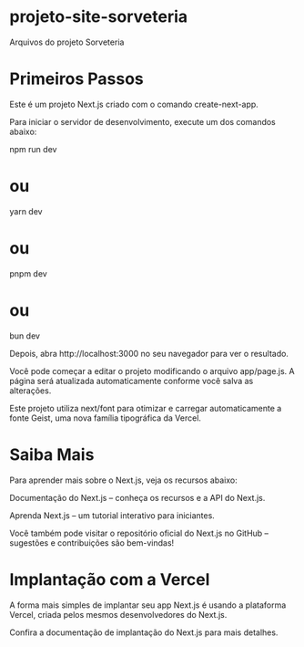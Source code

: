  # projeto-site-sorveteria
Arquivos do projeto Sorveteria

# Primeiros Passos
Este é um projeto Next.js criado com o comando create-next-app.

Para iniciar o servidor de desenvolvimento, execute um dos comandos abaixo:

npm run dev
 # ou
yarn dev
# ou
pnpm dev
# ou
bun dev


Depois, abra http://localhost:3000 no seu navegador para ver o resultado.

Você pode começar a editar o projeto modificando o arquivo app/page.js. A página será atualizada automaticamente conforme você salva as alterações.

Este projeto utiliza next/font para otimizar e carregar automaticamente a fonte Geist, uma nova família tipográfica da Vercel.

# Saiba Mais
Para aprender mais sobre o Next.js, veja os recursos abaixo:

Documentação do Next.js – conheça os recursos e a API do Next.js.

Aprenda Next.js – um tutorial interativo para iniciantes.

Você também pode visitar o repositório oficial do Next.js no GitHub – sugestões e contribuições são bem-vindas!

# Implantação com a Vercel
A forma mais simples de implantar seu app Next.js é usando a plataforma Vercel, criada pelos mesmos desenvolvedores do Next.js.

Confira a documentação de implantação do Next.js para mais detalhes.
